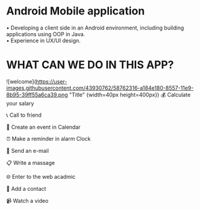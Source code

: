 <h1> Android Mobile application </h1>

• Developing a client side in an Android environment, including building applications using OOP in Java. <br>
• Experience in UX/UI design.

<h1>WHAT CAN WE DO IN THIS APP? </h1>

![welcome](https://user-images.githubusercontent.com/43930762/58762316-a184e180-8557-11e9-8b95-39ff55a6ca39.png "Title" {width=40px height=400px})
:moneybag: Calculate your salary <br>

:telephone_receiver: Call to friend <br>

:calendar: Create an event in Calendar <br>

:alarm_clock: Make a reminder in alarm Clock <br>

:email: Send an e-mail <br>

:clipboard:	Write a massage <br>

:globe_with_meridians: Enter to the web acadmic <br>

:woman:	Add a contact <br>

:video_camera: Watch a video<br>
